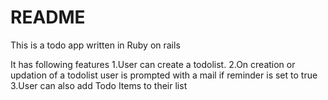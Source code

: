 # README

This is a todo app written in Ruby on rails

It has following features
1.User can create a todolist.
2.On creation or updation of a todolist user is prompted with a mail if reminder is set to true
3.User can also add Todo Items to their list
